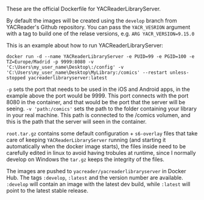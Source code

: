 These are the official Dockerfile for YACReaderLibraryServer.

By default the images will be created using the `develop` branch from YACReader's Github repository. You can pass  the `YACR_VESRION` argument with a tag to build one of the relase versions, e.g. `ARG YACR_VERSION=9.15.0`

This is an example about how to run YACReaderLibraryServer:

```
docker run -d --name YACReaderLibraryServer -e PUID=99 -e PGID=100 -e TZ=Europe/Madrid -p 9999:8080 -v 'C:\Users\my_user_name\Desktop\:/config' -v 'C:\Users\my_user_name\Desktop\MyLibrary:/comics' --restart unless-stopped yacreaderlibraryserver:latest
```

`-p` sets the port that needs to be used in the iOS and Android apps, in the example above the port would be 9999. This port connects with the port 8080 in the container, and that would be the port that the server will be seeing.
`-v 'path:/comics'` sets the path to the folder containing your library in your real machine. This path is connected to the /comics volumen, and this is the path that the server will seen in the container.

`root.tar.gz` contains some default configuration + `s6-overlay` files that take care of keeping `YACReaderLibraryServer` running (and starting it automatically when the docker image starts), the files inside need to be carefully edited in linux to avoid having trobules at runtime, since I normally develop on Windows the `tar.gz` keeps the integrity of the files.

The images are pushed to `yacreader/yacreaderlibraryserver` in Docker Hub. The tags `:develop`, `:latest` and the version number are available. `:develop` will contain an image with the latest dev build, while `:latest` will point to the latest stable release.
